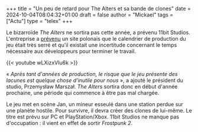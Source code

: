 +++
title = "Un peu de retard pour The Alters et sa bande de clones"
date = 2024-10-04T08:04:32+01:00
draft = false
author = "Mickael"
tags = ["Actu"]
type = "telex"
+++

Le bizarroïde *The Alters* ne sortira pas cette année, a prévenu 11bit Studios. L'entreprise a [prévenu](https://www.bankier.pl/wiadomosc/Premiera-gry-The-Alters-przesunieta-na-I-kw-25-11-bit-studios-8822144.html) un site polonais que le calendrier de production du jeu était très serré et qu'il existait une incertitude concernant le temps nécessaire aux développeurs pour terminer le travail.

{{< youtube wLXizxVIu6k >}} 

« *Après tant d'années de production, le risque que le jeu présente des lacunes est quelque chose d'inutile pour nous* », a ajouté le président du studio, Przemysław Marszał. *The Alters* sortira donc en début d'année prochaine, une période qui commence à être pas mal chargée. 

Le jeu met en scène Jan, un mineur esseulé dans une station perdue sur une planète hostile. Pour survivre, il devra créer des clones de lui-même. Le titre est prévu sur PC et PlayStation/Xbox. 11bit Studios ne manque pas d'occupation : il vient en effet de sortir *Frostpunk 2*.